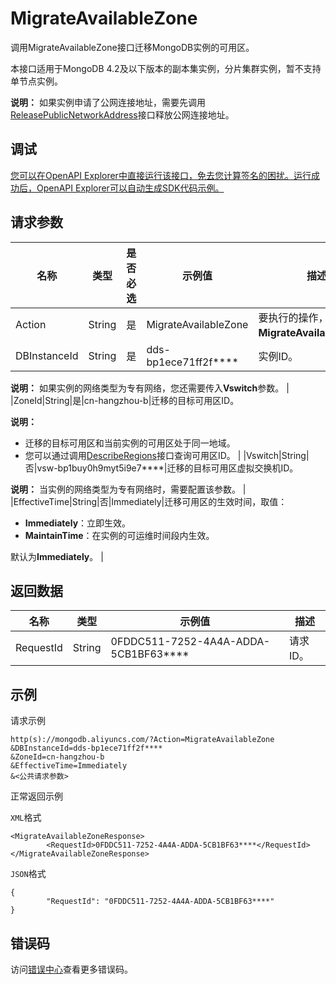 # MigrateAvailableZone

调用MigrateAvailableZone接口迁移MongoDB实例的可用区。

本接口适用于MongoDB 4.2及以下版本的副本集实例，分片集群实例，暂不支持单节点实例。

**说明：** 如果实例申请了公网连接地址，需要先调用[ReleasePublicNetworkAddress](~~67604~~)接口释放公网连接地址。

## 调试

[您可以在OpenAPI Explorer中直接运行该接口，免去您计算签名的困扰。运行成功后，OpenAPI Explorer可以自动生成SDK代码示例。](https://api.aliyun.com/#product=Dds&api=MigrateAvailableZone&type=RPC&version=2015-12-01)

## 请求参数

|名称|类型|是否必选|示例值|描述|
|--|--|----|---|--|
|Action|String|是|MigrateAvailableZone|要执行的操作，取值**MigrateAvailableZone**。 |
|DBInstanceId|String|是|dds-bp1ece71ff2f\*\*\*\*|实例ID。

 **说明：** 如果实例的网络类型为专有网络，您还需要传入**Vswitch**参数。 |
|ZoneId|String|是|cn-hangzhou-b|迁移的目标可用区ID。

 **说明：**

-   迁移的目标可用区和当前实例的可用区处于同一地域。
-   您可以通过调用[DescribeRegions](~~61933~~)接口查询可用区ID。 |
|Vswitch|String|否|vsw-bp1buy0h9myt5i9e7\*\*\*\*|迁移的目标可用区虚拟交换机ID。

 **说明：** 当实例的网络类型为专有网络时，需要配置该参数。 |
|EffectiveTime|String|否|Immediately|迁移可用区的生效时间，取值：

 -   **Immediately**：立即生效。
-   **MaintainTime**：在实例的可运维时间段内生效。

 默认为**Immediately**。 |

## 返回数据

|名称|类型|示例值|描述|
|--|--|---|--|
|RequestId|String|0FDDC511-7252-4A4A-ADDA-5CB1BF63\*\*\*\*|请求ID。 |

## 示例

请求示例

```
http(s)://mongodb.aliyuncs.com/?Action=MigrateAvailableZone
&DBInstanceId=dds-bp1ece71ff2f****
&ZoneId=cn-hangzhou-b
&EffectiveTime=Immediately
&<公共请求参数>
```

正常返回示例

`XML`格式

```
<MigrateAvailableZoneResponse>
        <RequestId>0FDDC511-7252-4A4A-ADDA-5CB1BF63****</RequestId>
</MigrateAvailableZoneResponse>
```

`JSON`格式

```
{
        "RequestId": "0FDDC511-7252-4A4A-ADDA-5CB1BF63****"
}
```

## 错误码

访问[错误中心](https://error-center.alibabacloud.com/status/product/Dds)查看更多错误码。

